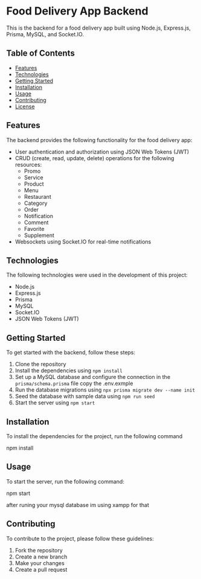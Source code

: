 # Food Delivery App Backend

This is the backend for a food delivery app built using Node.js, Express.js, Prisma, MySQL, and Socket.IO.

## Table of Contents

- [Features](#features)
- [Technologies](#technologies)
- [Getting Started](#getting-started)
- [Installation](#installation)
- [Usage](#usage)
- [Contributing](#contributing)
- [License](#license)

## Features

The backend provides the following functionality for the food delivery app:

- User authentication and authorization using JSON Web Tokens (JWT)
- CRUD (create, read, update, delete) operations for the following resources:
  - Promo
  - Service
  - Product
  - Menu
  - Restaurant
  - Category
  - Order
  - Notification
  - Comment
  - Favorite
  - Supplement
- Websockets using Socket.IO for real-time notifications

## Technologies

The following technologies were used in the development of this project:

- Node.js
- Express.js
- Prisma
- MySQL
- Socket.IO
- JSON Web Tokens (JWT)

## Getting Started

To get started with the backend, follow these steps:

1. Clone the repository
2. Install the dependencies using `npm install`
3. Set up a MySQL database and configure the connection in the `prisma/schema.prisma` file copy the .env.exmple
4. Run the database migrations using `npx prisma migrate dev --name init`
5. Seed the database with sample data using `npm run seed`
6. Start the server using `npm start`

## Installation

To install the dependencies for the project, run the following command

npm install

## Usage

To start the server, run the following command:

npm start

after runing your mysql database im using xampp for that

## Contributing

To contribute to the project, please follow these guidelines:

1. Fork the repository
2. Create a new branch
3. Make your changes
4. Create a pull request



